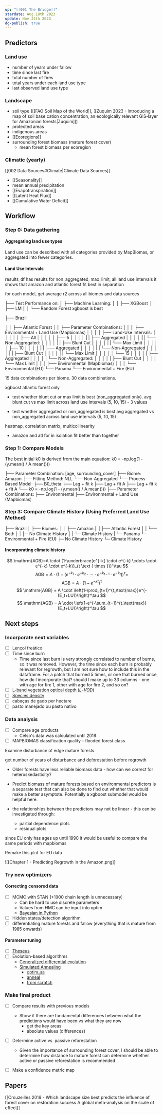 ```yaml
---
up: "[[001 The Bridge]]"
stardate: Aug 18th 2023
update: Nov 24th 2023
dg-publish: true
---
```

## Predictors
### Land use
- number of years under fallow
- time since last fire
- total number of fires
- total years under each land use type
- last observed land use type
### Landscape
- soil type ([[FAO Soil Map of the World]], [[Zuquim 2023 - Introducing a map of soil base cation concentration, an ecologically relevant GIS-layer for Amazonian forests|Zuquim]])
- protected areas
- indigenous areas
- [[Ecoregions]]
- surrounding forest biomass (mature forest cover)
	- mean forest biomass per ecoregion
### Climatic (yearly)
[[002 Data Sources#Climate|Climate Data Sources]]
- [[Seasonality]]
- mean annual precipitation
- [[Evapotranspiration]]
- [[Latent Heat Flux]]
- [[Cumulative Water Deficit]]

## Workflow
### Step 0: Data gathering

#### Aggregating land use types
Land use can be described with all categories provided by MapBiomas, or aggregated into fewer categories.


#### Land Use Intervals



results_df has results for non_aggregated, max_limit, all land use intervals
it shows that amazon and atlantic forest fit best in separation


for each model, get average r2 across all biomes and data sources

  ├── Test Performance on:
  │   ├── Machine Learning:
  │   │   ├── XGBoost
  │   │   ├── LM
  │   │   └── Random Forest
  xgboost is best

  ├── Brazil

  │   │   ├── Atlantic Forest
  │   │       ├── Parameter Combinations:
  │   │       │   ├── Environmental + Land Use (Mapbiomas)
  │   │       │   │   ├── Land-Use Intervals:
  │   │       │   │   │   ├── All
  │   │       │   │   │   ├── 5
  │   │       │   │   |   |   ├── Aggregated
  │   │       │   │   |   |   └── Non-Aggregated:
  │   │       │   │   |   |       ├── Blunt Cut
  │   │       │   │   |   |       └── Max Limit
  │   │       │   │   │   ├── 10
  │   │       │   │   |   |   ├── Aggregated
  │   │       │   │   |   |   └── Non-Aggregated
  │   │       │   │   |   |       ├── Blunt Cut
  │   │       │   │   |   |       └── Max Limit
  │   │       │   │   │   └── 15
  │   │       │   │   |       ├── Aggregated
  │   │       │   │   |       └── Non-Aggregated:
  │   │       │   │   |           ├── Blunt Cut
  │   │       │   │               └── Max Limit
  │   │       │   ├── Environmental (Mapbiomas)
  │   │       │   └── Environmental (EU)
  └── Panama
      └── Environmental + Fire (EU)

15 data combinations per biome. 30 data combinations.

xgboost
atlantic forest only
- test whether blunt cut or max limit is best (non_aggregated only).
avg blunt cut vs max limit across land use intervals (5, 10, 15) - 3 values

- test whether aggregated or non_aggregated is best
avg aggregated vs non_aggregated across land use intervals (5, 10, 15)


heatmap, correlation matrix, multicollinearity
- amazon and atl for in isolation fit better than together


### Step 1: Compare Models

The best initial k0 is derived from the main equation:
k0 = -np.log(1 - (y.mean() / A.mean()))

  ├── Parameter Combination: [age, surrounding_cover]
  ├── Biome: Amazon
  ├── Fitting Method: NLL
  └── Non-Aggregated
       └── Process-Based Model:
           ├── B0_theta
           ├── Lag + fit k
           ├── Lag + fit A
           ├── Lag + fit k + fit A
           └── k0 = -np.log(1 - (y.mean() / A.mean()))
               ├── Parameter Combinations:
                   ├── Environmental
                   ├── Environmental + Land Use (Mapbiomas)

### Step 3: Compare Climate History (Using Preferred Land Use Method)
  ├── Brazil
  │   ├── Biomes:
  │   │    ├── Amazon
  │   |    ├── Atlantic Forest
  │   |    └── Both 
  │   |        ├─ No Climate History
  │   |        └─ Climate History 
  |
  └─ Panama 
      └─ Environmental + Fire (EU)
          ├─ No Climate History 
          └─ Climate History 


#### Incorporating climate history
$$
\mathrm{AGB}=A \cdot (1-\underbrace{e^{-k} \cdot e^{-k} \cdots \cdot e^{-k} \cdot e^{-k}}_{t \text { times }})^\tau
$$
$$
\mathrm{AGB}=A \cdot \left(1-\left(e^{-k_1} \cdot e^{-k_2} \cdot \cdots \cdot e^{-k_{t-1}} \cdot e^{-k_t}\right)\right)^\tau=
$$
$$
\mathrm{AGB}= A \cdot \left(1-e^{-k t}\right)^\tau
$$
$$ 
\mathrm{AGB} = A \cdot \left(1-\prod_{t=1}^{t_\text{max}}e^{- (E_t+LU)}\right)^\tau
$$
$$
\mathrm{AGB} = A \cdot \left(1-e^{-\sum_{t=1}^{t_\text{max}} (E_t+LU)}\right)^\tau
$$



## Next steps
### Incorporate next variables
- [ ] Lençol freático
- [ ] Time since burn
	- Time since last burn is very strongly correlated to number of burns, so it was removed. However, the time since each burn is probably relevant for regrowth, but I am not sure how to include this in the dataframe. For a patch that burned 5 times, or one that burned once, how do I incorporate that? should I make up to 33 columns - one with age for fire 1, other with age for fire 2, and so on?
- [ ] [L-band vegetation optical depth (_L_-_VOD_)](https://ib.remote-sensing.inrae.fr/)
- [ ] [Species density](https://www.nature.com/articles/s41467-022-32063-z)
- [ ] cabeças de gado por hectare
- [ ] pasto manejado ou pasto nativo

### Data analysis
- [ ] Compare age products
	- Celso's data was calculated until 2018
- [ ] MAPBIOMAS classification quality - flooded forest class

 Examine disturbance of edge mature forests
 
get number of years of disturbance and deforestation before regrowth

- Older forests have less reliable biomass data - how can we correct for heteroskedasticity?

- Predict biomass of mature forests based on environmental predictors is a separate test that can also be done to find out whether that would make a better asymptote. Potentially a xgboost submodel would be helpful here.
- the relationships between the predictors may not be linear - this can be investigated through:
	- partial dependence plots
	- residual plots

since EU only has ages up until 1990 it would be useful to compare the same periods with mapbiomas

Remake this plot for EU data

![[Chapter 1 - Predicting Regrowth in the Amazon.png]]

### Try new optimizers
#### Correcting censored data
- [ ] MCMC with STAN (+1000 chain length is unnecessary)
	- Can be hard to use discrete parameters
	- Values from HMC can be input into optim
	- [Bayesian in Python](https://towardsdatascience.com/how-to-use-bayesian-inference-for-predictions-in-python-4de5d0bc84f3)
- [ ] Hidden states/detection algorithm
- [ ] differentiating mature forests and fallow (everything that is mature from 1985 onwards)
#### Parameter tuning
- [ ] [Theseus](https://sites.google.com/view/theseus-ai/)
- [ ] Evolution-based algorithms
	- [Generalized differential evolution](https://ieeexplore.ieee.org/document/8167916)
	- [Simulated Annealing](https://machinelearningmastery.com/simulated-annealing-from-scratch-in-python/)
		- [optim_sa](https://search.r-project.org/CRAN/refmans/optimization/html/optim_sa.html)
		- [anneal](https://search.r-project.org/CRAN/refmans/likelihood/html/anneal.html)
		- [from scratch](https://jmsallan.netlify.app/blog/coding-simulated-annealing-in-r/)
	
### Make final product
- [ ] Compare results with previous models
	- Show if there are fundamental differences between what the predictions would have been vs what they are now
		- get the key areas
		- absolute values (differences)
- [ ] Determine active vs. passive reforestation
	- Given the importance of surrounding forest cover, I should be able to determine how distance to mature forest can determine whether active or passive reforestation is recommended
- [ ] Make a confidence metric map


## Papers
[[Crouzeilles 2016 - Which landscape size best predicts the influence of forest cover on restoration success A global meta-analysis on the scale of effect]]